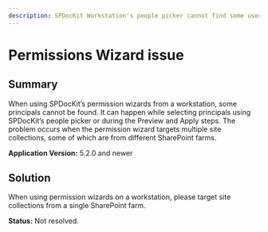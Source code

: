```yaml
---
description: SPDocKit Workstation's people picker cannot find some users when using the permission wizards.
---
```


# Permissions Wizard issue

## **Summary**

When using SPDocKit’s permission wizards from a workstation, some principals cannot be found. It can happen while selecting principals using SPDocKit’s people picker or during the Preview and Apply steps. The problem occurs when the permission wizard targets multiple site collections, some of which are from different SharePoint farms.

**Application Version:** 5.2.0 and newer

## **Solution**

When using permission wizards on a workstation, please target site collections from a single SharePoint farm.

**Status:** Not resolved.

